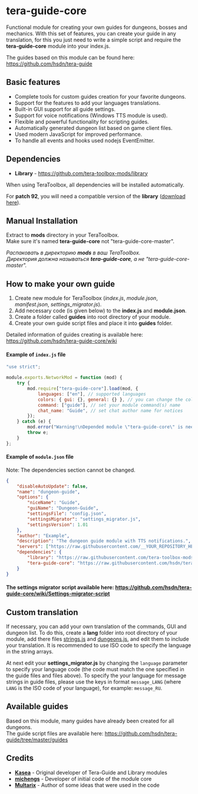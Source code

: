 # tera-guide-core

Functional module for creating your own guides for dungeons, bosses and mechanics. With this set of features, you can create your guide in any translation, for this you just need to write a simple script and require the **tera-guide-core** module into your index.js.

The guides based on this module can be found here: https://github.com/hsdn/tera-guide

## Basic features

* Complete tools for custom guides creation for your favorite dungeons.
* Support for the features to add your languages translations.
* Built-in GUI support for all guide settings.
* Support for voice notifications (Windows TTS module is used).
* Flexible and powerful functionality for scripting guides.
* Automatically generated dungeon list based on game client files.
* Used modern JavaScript for improved performance.
* To handle all events and hooks used nodejs EventEmitter.

## Dependencies

* **Library** - https://github.com/tera-toolbox-mods/library

When using TeraToolbox, all dependencies will be installed automatically.

For **patch 92**, you will need a compatible version of the **library** ([download here](https://git.dev.hsdn.org/tera-v92/library/archive/master.zip)).

## Manual Installation

Extract to **mods** directory in your TeraToolbox.   
Make sure it's named **tera-guide-core** not "tera-guide-core-master".

_Распаковать в директорию **mods** в ваш TeraToolbox.   
Директория должна называться **tera-guide-core**, а не "tera-guide-core-master"._

## How to make your own guide

1. Create new module for TeraToolbox (_index.js_, _module.json_, _manifest.json_, _settings\_migrator.js_).
2. Add necessary code (is given below) to the **index.js** and **module.json**.
3. Create a folder called **guides** into root directory of your module.
4. Create your own guide script files and place it into **guides** folder.

Detailed information of guides creating is available here: https://github.com/hsdn/tera-guide-core/wiki

#### Example of `index.js` file
```js
"use strict";

module.exports.NetworkMod = function (mod) {
	try {
		mod.require["tera-guide-core"].load(mod, {
			languages: ["en"], // supported languages
			colors: { gui: {}, general: {} }, // you can change the color settings here
			command: ["guide"], // set your module command(s) name
			chat_name: "Guide", // set chat author name for notices
		});
	} catch (e) {
		mod.error("Warning!\nDepended module \"tera-guide-core\" is needed, but not installed!");
		throw e;
	}
};
```

#### Example of `module.json` file
Note: The dependencies section cannot be changed.
```json
{
    "disableAutoUpdate": false,
    "name": "dungeon-guide",
    "options": {
        "niceName": "Guide",
        "guiName": "Dungeon-Guide",
        "settingsFile": "config.json",
        "settingsMigrator": "settings_migrator.js",
        "settingsVersion": 1.01
    },
    "author": "Example",
    "description": "The dungeon guide module with TTS notifications.",
    "servers": ["https://raw.githubusercontent.com/__YOUR_REPOSITORY_HERE__/master/"],
    "dependencies": {
        "library": "https://raw.githubusercontent.com/tera-toolbox-mods/library/master/module.json",
        "tera-guide-core": "https://raw.githubusercontent.com/hsdn/tera-guide-core/master/module.json"
    }
}
```

#### The settings migrator script available here: https://github.com/hsdn/tera-guide-core/wiki/Settings-migrator-script

## Custom translation

If necessary, you can add your own translation of the commands, GUI and dungeon list. To do this, create a **lang** folder into root directory of your module, add there files [strings.js](https://raw.githubusercontent.com/hsdn/tera-guide-core/master/lib/lang/strings.js) and [dungeons.js](https://raw.githubusercontent.com/hsdn/tera-guide-core/master/lib/lang/dungeons.js), and edit them to include your translation. It is recommended to use ISO code to specify the language in the string arrays.

At next edit your **settings_migrator.js** by changing the `language` parameter to specify your language code (the code must match the one specified in the guide files and files above). To specify the your language for message strings in guide files, please use the keys in format `message_LANG` (where `LANG` is the ISO code of your language), for example: `message_RU`.

## Available guides

Based on this module, many guides have already been created for all dungeons.   
The guide script files are available here: https://github.com/hsdn/tera-guide/tree/master/guides

## Credits
- **[Kasea](https://github.com/Kaseaa)** - Original developer of Tera-Guide and Library modules
- **[michengs](https://github.com/michengs)** - Developer of initial code of the module core
- **[Multarix](https://github.com/Multarix)** - Author of some ideas that were used in the code
